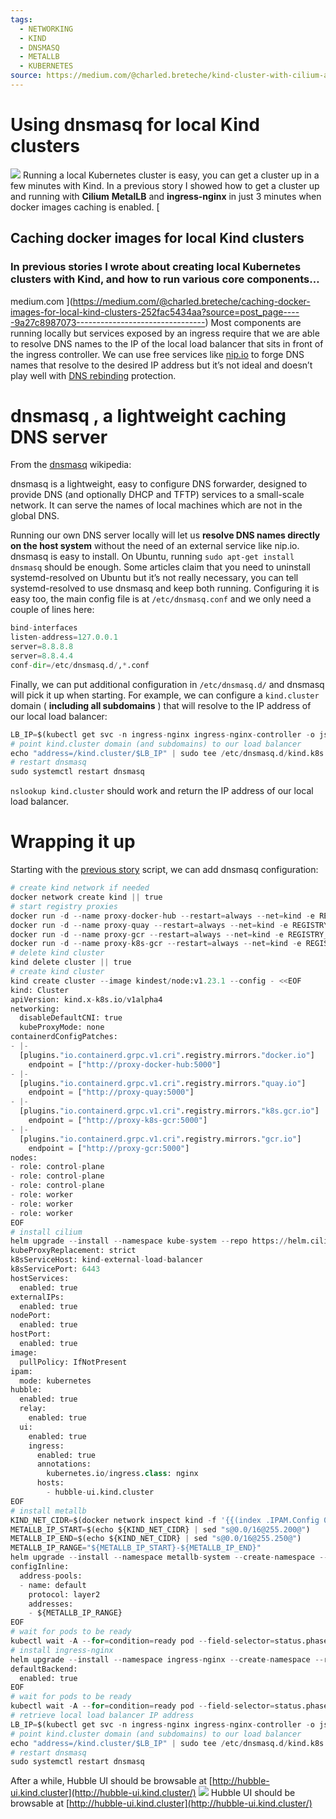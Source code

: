 ```yaml
---
tags:
  - NETWORKING
  - KIND
  - DNSMASQ
  - METALLB
  - KUBERNETES
source: https://medium.com/@charled.breteche/kind-cluster-with-cilium-and-no-kube-proxy-c6f4d84b5a9d
---
```





# Using dnsmasq for local Kind clusters

![](https://miro.medium.com/v2/resize:fit:700/0*KnXLA_COPdSEcsdQ.png) 
Running a local Kubernetes cluster is easy, you can get a cluster up in a few minutes with Kind.
In a previous story I showed how to get a cluster up and running with  **Cilium**  **MetalLB**  and  **ingress-nginx**  in just 3 minutes when docker images caching is enabled. [


## Caching docker images for local Kind clusters



### In previous stories I wrote about creating local Kubernetes clusters with Kind, and how to run various core components…

medium.com ](https://medium.com/@charled.breteche/caching-docker-images-for-local-kind-clusters-252fac5434aa?source=post_page-----9a27c8987073--------------------------------)
Most components are running locally but services exposed by an ingress require that we are able to resolve DNS names to the IP of the local load balancer that sits in front of the ingress controller.
We can use free services like  [nip.io](https://nip.io/)  to forge DNS names that resolve to the desired IP address but it’s not ideal and doesn’t play well with  [DNS rebinding](https://en.wikipedia.org/wiki/DNS_rebinding)  protection.


# dnsmasq , a lightweight caching DNS server

From the  [dnsmasq](https://wikipedia.org/wiki/Dnsmasq)  wikipedia:
> 
dnsmasq is a lightweight, easy to configure DNS forwarder, designed to provide DNS (and optionally DHCP and TFTP) services to a small-scale network. It can serve the names of local machines which are not in the global DNS.

Running our own DNS server locally will let us  **resolve DNS names directly on the host system**  without the need of an external service like nip.io.
dnsmasq is easy to install. On Ubuntu, running  `sudo apt-get install dnsmasq`  should be enough. Some articles claim that you need to uninstall systemd-resolved on Ubuntu but it’s not really necessary, you can tell systemd-resolved to use dnsmasq and keep both running.
Configuring it is easy too, the main config file is at  `/etc/dnsmasq.conf`  and we only need a couple of lines here:

```py
bind-interfaces
listen-address=127.0.0.1
server=8.8.8.8
server=8.8.4.4
conf-dir=/etc/dnsmasq.d/,*.conf
```


Finally, we can put additional configuration in  `/etc/dnsmasq.d/`  and dnsmasq will pick it up when starting.
For example, we can configure a  `kind.cluster`  domain ( **including all subdomains** ) that will resolve to the IP address of our local load balancer:

```py
LB_IP=$(kubectl get svc -n ingress-nginx ingress-nginx-controller -o jsonpath='{.status.loadBalancer.ingress[0].ip}')
# point kind.cluster domain (and subdomains) to our load balancer
echo "address=/kind.cluster/$LB_IP" | sudo tee /etc/dnsmasq.d/kind.k8s.conf
# restart dnsmasq
sudo systemctl restart dnsmasq
```


 `nslookup kind.cluster`  should work and return the IP address of our local load balancer.


# Wrapping it up

Starting with the  [previous story](https://medium.com/@charled.breteche/caching-docker-images-for-local-kind-clusters-252fac5434aa)  script, we can add dnsmasq configuration:

```py
# create kind network if needed
docker network create kind || true
# start registry proxies
docker run -d --name proxy-docker-hub --restart=always --net=kind -e REGISTRY_PROXY_REMOTEURL=https://registry-1.docker.io registry:2 || true
docker run -d --name proxy-quay --restart=always --net=kind -e REGISTRY_PROXY_REMOTEURL=https://quay.io registry:2 || true
docker run -d --name proxy-gcr --restart=always --net=kind -e REGISTRY_PROXY_REMOTEURL=https://gcr.io registry:2 || true
docker run -d --name proxy-k8s-gcr --restart=always --net=kind -e REGISTRY_PROXY_REMOTEURL=https://k8s.gcr.io registry:2 || true
# delete kind cluster
kind delete cluster || true
# create kind cluster
kind create cluster --image kindest/node:v1.23.1 --config - <<EOF
kind: Cluster
apiVersion: kind.x-k8s.io/v1alpha4
networking:
  disableDefaultCNI: true
  kubeProxyMode: none
containerdConfigPatches:
- |-
  [plugins."io.containerd.grpc.v1.cri".registry.mirrors."docker.io"]
    endpoint = ["http://proxy-docker-hub:5000"]
- |-
  [plugins."io.containerd.grpc.v1.cri".registry.mirrors."quay.io"]
    endpoint = ["http://proxy-quay:5000"]
- |-
  [plugins."io.containerd.grpc.v1.cri".registry.mirrors."k8s.gcr.io"]
    endpoint = ["http://proxy-k8s-gcr:5000"]
- |-
  [plugins."io.containerd.grpc.v1.cri".registry.mirrors."gcr.io"]
    endpoint = ["http://proxy-gcr:5000"]
nodes:
- role: control-plane
- role: control-plane
- role: control-plane
- role: worker
- role: worker
- role: worker
EOF
# install cilium
helm upgrade --install --namespace kube-system --repo https://helm.cilium.io cilium cilium --values - <<EOF
kubeProxyReplacement: strict
k8sServiceHost: kind-external-load-balancer
k8sServicePort: 6443
hostServices:
  enabled: true
externalIPs:
  enabled: true
nodePort:
  enabled: true
hostPort:
  enabled: true
image:
  pullPolicy: IfNotPresent
ipam:
  mode: kubernetes
hubble:
  enabled: true
  relay:
    enabled: true
  ui:
    enabled: true
    ingress:
      enabled: true
      annotations:
        kubernetes.io/ingress.class: nginx
      hosts:
        - hubble-ui.kind.cluster
EOF
# install metallb
KIND_NET_CIDR=$(docker network inspect kind -f '{{(index .IPAM.Config 0).Subnet}}')
METALLB_IP_START=$(echo ${KIND_NET_CIDR} | sed "s@0.0/16@255.200@")
METALLB_IP_END=$(echo ${KIND_NET_CIDR} | sed "s@0.0/16@255.250@")
METALLB_IP_RANGE="${METALLB_IP_START}-${METALLB_IP_END}"
helm upgrade --install --namespace metallb-system --create-namespace --repo https://metallb.github.io/metallb metallb metallb --values - <<EOF
configInline:
  address-pools:
  - name: default
    protocol: layer2
    addresses:
    - ${METALLB_IP_RANGE}
EOF
# wait for pods to be ready
kubectl wait -A --for=condition=ready pod --field-selector=status.phase!=Succeeded --timeout=20m
# install ingress-nginx
helm upgrade --install --namespace ingress-nginx --create-namespace --repo https://kubernetes.github.io/ingress-nginx ingress-nginx ingress-nginx --values - <<EOF
defaultBackend:
  enabled: true
EOF
# wait for pods to be ready
kubectl wait -A --for=condition=ready pod --field-selector=status.phase!=Succeeded --timeout=15m
# retrieve local load balancer IP address
LB_IP=$(kubectl get svc -n ingress-nginx ingress-nginx-controller -o jsonpath='{.status.loadBalancer.ingress[0].ip}')
# point kind.cluster domain (and subdomains) to our load balancer
echo "address=/kind.cluster/$LB_IP" | sudo tee /etc/dnsmasq.d/kind.k8s.conf
# restart dnsmasq
sudo systemctl restart dnsmasq
```


After a while, Hubble UI should be browsable at  [http://hubble-ui.kind.cluster](http://hubble-ui.kind.cluster/) 
![](https://miro.medium.com/v2/resize:fit:700/1*6_AeXnmcqHF7nzdYIhYz6w.png) Hubble UI should be browsable at  [http://hubble-ui.kind.cluster](http://hubble-ui.kind.cluster/) 